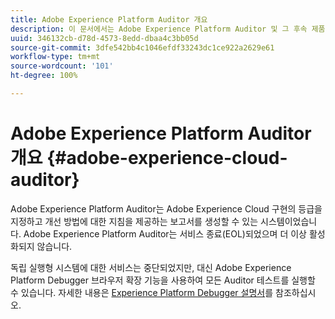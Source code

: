 ```yaml
---
title: Adobe Experience Platform Auditor 개요
description: 이 문서에서는 Adobe Experience Platform Auditor 및 그 후속 제품에 대해 설명합니다.
uuid: 346132cb-d78d-4573-8edd-dbaa4c3bb05d
source-git-commit: 3dfe542bb4c1046efdf33243dc1ce922a2629e61
workflow-type: tm+mt
source-wordcount: '101'
ht-degree: 100%

---
```


# Adobe Experience Platform Auditor 개요 {#adobe-experience-cloud-auditor}

Adobe Experience Platform Auditor는 Adobe Experience Cloud 구현의 등급을 지정하고 개선 방법에 대한 지침을 제공하는 보고서를 생성할 수 있는 시스템이었습니다. Adobe Experience Platform Auditor는 서비스 종료(EOL)되었으며 더 이상 활성화되지 않습니다.

독립 실행형 시스템에 대한 서비스는 중단되었지만, 대신 Adobe Experience Platform Debugger 브라우저 확장 기능을 사용하여 모든 Auditor 테스트를 실행할 수 있습니다. 자세한 내용은 [Experience Platform Debugger 설명서](https://experienceleague.adobe.com/docs/debugger/using-v2/experience-cloud-debugger.html)를 참조하십시오.
